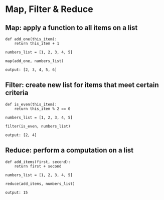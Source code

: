 # Map, Filter & Reduce

## Map: apply a function to all items on a list

~~~
def add_one(this_item):
    return this_item + 1

numbers_list = [1, 2, 3, 4, 5]

map(add_one, numbers_list)

output: [2, 3, 4, 5, 6]
~~~

## Filter: create new list for items that meet certain criteria

~~~
def is_even(this_item):
    return this_item % 2 == 0

numbers_list = [1, 2, 3, 4, 5]

filter(is_even, numbers_list)

output: [2, 4]
~~~

## Reduce: perform a computation on a list

~~~
def add_items(first, second):
    return first + second

numbers_list = [1, 2, 3, 4, 5]

reduce(add_items, numbers_list)

output: 15
~~~




